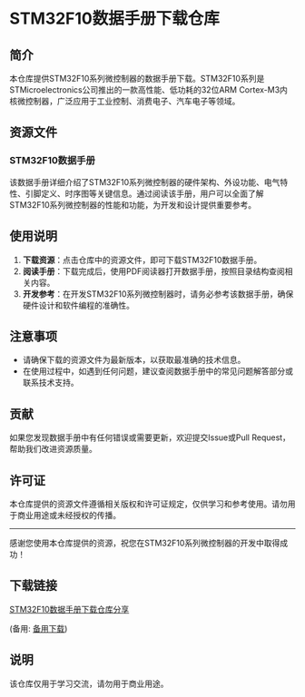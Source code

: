 # STM32F10数据手册下载仓库

## 简介

本仓库提供STM32F10系列微控制器的数据手册下载。STM32F10系列是STMicroelectronics公司推出的一款高性能、低功耗的32位ARM Cortex-M3内核微控制器，广泛应用于工业控制、消费电子、汽车电子等领域。

## 资源文件

### STM32F10数据手册

该数据手册详细介绍了STM32F10系列微控制器的硬件架构、外设功能、电气特性、引脚定义、时序图等关键信息。通过阅读该手册，用户可以全面了解STM32F10系列微控制器的性能和功能，为开发和设计提供重要参考。

## 使用说明

1. **下载资源**：点击仓库中的资源文件，即可下载STM32F10数据手册。
2. **阅读手册**：下载完成后，使用PDF阅读器打开数据手册，按照目录结构查阅相关内容。
3. **开发参考**：在开发STM32F10系列微控制器时，请务必参考该数据手册，确保硬件设计和软件编程的准确性。

## 注意事项

- 请确保下载的资源文件为最新版本，以获取最准确的技术信息。
- 在使用过程中，如遇到任何问题，建议查阅数据手册中的常见问题解答部分或联系技术支持。

## 贡献

如果您发现数据手册中有任何错误或需要更新，欢迎提交Issue或Pull Request，帮助我们改进资源质量。

## 许可证

本仓库提供的资源文件遵循相关版权和许可证规定，仅供学习和参考使用。请勿用于商业用途或未经授权的传播。

---

感谢您使用本仓库提供的资源，祝您在STM32F10系列微控制器的开发中取得成功！

## 下载链接
[STM32F10数据手册下载仓库分享](https://pan.quark.cn/s/353114027b73) 

(备用: [备用下载](https://pan.baidu.com/s/1hsWbJn4VlIWlzKDUXLCOLQ?pwd=1234))

## 说明

该仓库仅用于学习交流，请勿用于商业用途。
